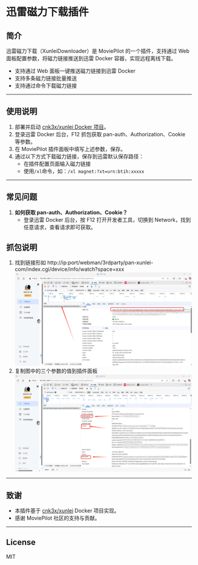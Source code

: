 # 迅雷磁力下载插件

## 简介

迅雷磁力下载（XunleiDownloader）是 MoviePilot 的一个插件，支持通过 Web 面板配置参数，将磁力链接推送到迅雷 Docker 容器，实现远程离线下载。

- 支持通过 Web 面板一键推送磁力链接到迅雷 Docker
- 支持多条磁力链接批量推送
- 支持通过命令下载磁力链接

---

## 使用说明

1. 部署并启动 [cnk3x/xunlei Docker 项目](https://github.com/cnk3x/xunlei)。
2. 登录迅雷 Docker 后台，F12 抓包获取 pan-auth、Authorization、Cookie 等参数。
3. 在 MoviePilot 插件面板中填写上述参数，保存。
4. 通过以下方式下载磁力链接，保存到迅雷默认保存路径：
   - 在插件配置页面输入磁力链接
   - 使用`/xl`命令，如：`/xl magnet:?xt=urn:btih:xxxxx`

---

## 常见问题

1. **如何获取 pan-auth、Authorization、Cookie？**
   - 登录迅雷 Docker 后台，按 F12 打开开发者工具，切换到 Network，找到任意请求，查看请求即可获取。

## 抓包说明
1. 找到链接形如 http://ip:port/webman/3rdparty/pan-xunlei-com/index.cgi/device/info/watch?space=xxx
![GitHub图标](https://raw.githubusercontent.com/liqman/MoviePilot-Plugins/refs/heads/main/images/F12_1.png)
2. 复制图中的三个参数的值到插件面板
![GitHub图标](https://raw.githubusercontent.com/liqman/MoviePilot-Plugins/refs/heads/main/images/F12_2.png)

---

## 致谢

- 本插件基于 [cnk3x/xunlei](https://github.com/cnk3x/xunlei) Docker 项目实现。
- 感谢 MoviePilot 社区的支持与贡献。

---

## License

MIT 
